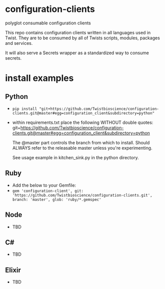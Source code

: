 # configuration-clients
polyglot consumable configuration clients

This repo contains configuration clients written in all languages used in Twist.
They are to be consumed by all of Twists scripts, modules, packages and services.

It will also serve a Secrets wrapper as a standardized way to consume secrets.

# install examples

## Python
* ```pip install "git+https://github.com/Twistbioscience/configuration-clients.git@master#egg=configuration_client&subdirectory=python"```
* within requirements.txt place the following WITHOUT double quotes: 
git+https://github.com/Twistbioscience/configuration-clients.git@master#egg=configuration_client&subdirectory=python
  
  The @master part controls the branch from which to install. Should ALWAYS refer to the releasable master unless you're experimenting.

  See usage example in kitchen_sink.py in the python directory.

## Ruby
* Add the below to your Gemfile:
* ```gem 'configuration-client', git: 'https://github.com/Twistbioscience/configuration-clients.git', branch: 'master', glob: 'ruby/*.gemspec'```


## Node
* TBD


## C#
* TBD


## Elixir
* TBD
